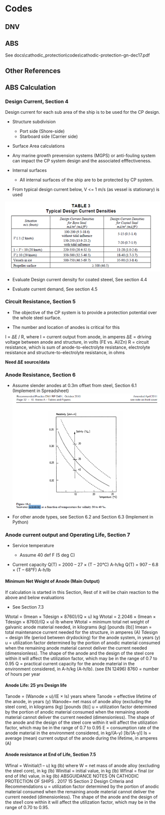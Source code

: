 
# Codes

## DNV

## ABS

See docs\cathodic_protection\codes\cathodic-protection-gn-dec17.pdf

## Other References

## ABS Calculation

### Design Current, Section 4

Design current for each sub area of the ship is to be used for the CP design.

- Structure subdivision
  - Port side (Shore-side)
  - Starboard side (Carrier side)
- Surface Area calculations

- Any marine growth prevension systems (MGPS) or anti-fouling system can impact the CP system design and the associated efffectiveness.

- Internal surfaces
  - All internal surfaces of the ship are to be protected by CP system.

- From typical design current below, V <= 1 m/s (as vessel is stationary) is used

<img src="cp_ship_typical_design_currents.PNG" width=auto, height=auto/>

- Evaluate Design current density for coated steeel, See section 4.4

- Evaluate current demand, See section 4.5

### Circuit Resistance, Section 5

- The objective of the CP system is to provide a protection potential over the whole steel surface.

- The number and location of anodes is critical for this

I = ΔE / R,
where
I = current output from anode, in amperes
ΔE = driving voltage between anode and structure, in volts (FE vs. Al/Zn)
R = circuit resistance, which is sum of anode-to-electrolyte resistance, electrolyte resistance and structure-to-electrolyte resistance, in ohms

**Need ΔE source/data**

### Anode Resistance, Section 6

- Assume slender anodes at 0.3m offset from steel, Section 6.1 (Implement in Spreadsheet)
![slender anode calculation](image.png)
- For other anode types, see Section 6.2 and Section 6.3 (Implement in Python)

### Anode current output and Operating Life, Section 7

- Service temperature
  - Assume 40 def F (5 deg C)

- Current capacity
Q(T) = 2000 – 27 × (T – 20°C) A-h/kg
Q(T) = 907 – 6.8 × (T – 68°F) A-h/lb

#### Minimum Net Weight of Anode (Main Output)

If calculation is started in this Section, Rest of it will be chain reaction to the above and below evaluations

- See Section 7.3

Wtotal = (Imean × Tdesign × 8760)/(Q × u) kg
Wtotal = 2.2046 × (Imean × Tdesign × 8760)/(Q × u) lb
where
Wtotal = minimum total net weight of galvanic anode material needed, in kilograms (kg) [pounds (lb)]
Imean = total maintenance current needed for the structure, in amperes (A)
Tdesign = design life (period between drydocking) for the anode system, in years (y)
u = utilization factor determined by the portion of anodic material consumed when the remaining anode material cannot deliver the current needed (dimensionless). The shape of the anode and the design of the steel core within it will affect the utilization factor, which may be in the range of 0.7 to 0.95
Q = practical current capacity for the anode material in the environment considered, in A-h/kg (A-h/lb). (see EN 12496)
8760 = number of hours per year

#### Anode Life: 25 yrs Design life

Tanode = (Wanode × u)/(E × Is) years
where
Tanode = effective lifetime of the anode, in years (y)
Wanode= net mass of anode alloy (excluding the steel core), in kilograms (kg) [pounds (lb)]
u = utilization factor determined by the portion of anodic material consumed when the remaining anode material cannot deliver the current needed (dimensionless). The shape of the anode and the design of the steel core within it will affect the utilization factor, which may be in the range of 0.7 to 0.95
E = consumption rate of the anode material in the environment considered, in kg/(A-y) [lb/(A-y)]
Is = average (mean) current output of the anode during the lifetime, in amperes (A)

#### Anode resistance at End of Life, Section 7.5

Wfinal = Winitial(1 – u) kg (lb)
where
W = net mass of anode alloy (excluding the steel core), in kg (lb)
Winitial = initial value, in kg (lb)
Wfinal = final (or end of life) value, in kg (lb)
ABSGUIDANCE NOTES ON CATHODIC PROTECTION OF SHIPS . 2017 15
Section 2 Design Criteria and Recommendations
u = utilization factor determined by the portion of anodic material consumed when the remaining anode material cannot deliver the current needed (dimensionless). The shape of the anode and the design of the stee1 core within it will affect the utilization factor, which may be in the range of 0.70 to 0.95.
